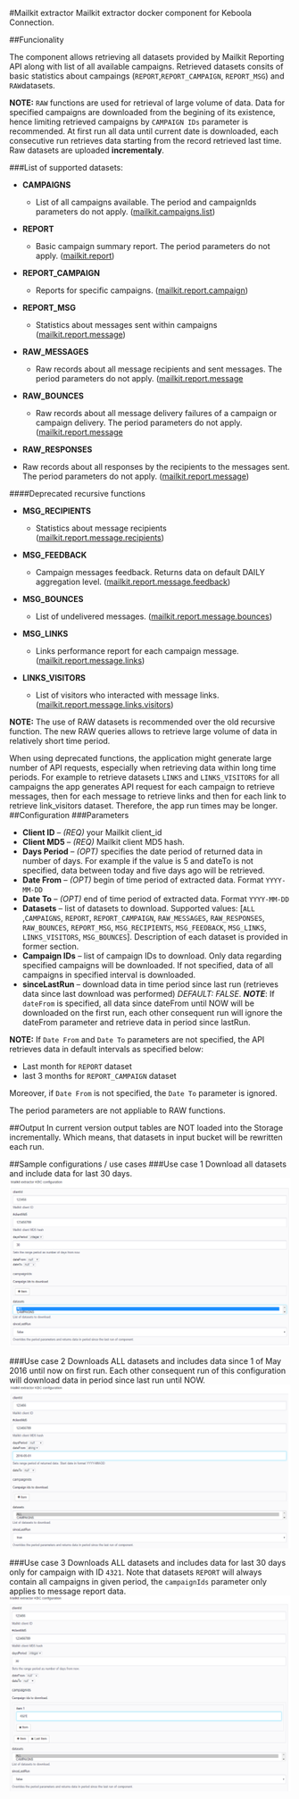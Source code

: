 #Mailkit extractor
Mailkit extractor docker component for Keboola Connection.

##Funcionality

The component allows retrieving all datasets provided by Mailkit Reporting API along with list of all available campaigns. Retrieved datasets consits of basic statistics about campaings (`REPORT`,`REPORT_CAMPAIGN`, `REPORT_MSG`) and  `RAW`datasets. 

**NOTE:**
`RAW` functions are used for retrieval of large volume of data. Data for specified campaigns are downloaded from the begining of its existence, hence limiting retrieved campaigns by `CAMPAIGN IDs` parameter is recommended. At first run all data until current date is downloaded, each consecutive run retrieves data starting from the record retrieved last time. Raw datasets are uploaded **incrementaly**.

###List of supported datasets:

- **CAMPAIGNS**
    - List of all campaigns available. The period and campaignIds parameters do not apply.
      ([mailkit.campaigns.list](https://www.mailkit.eu/cz/napoveda-pomoc/dokumentace/api/sprava-kampani/mailkitcampaignslist/))

- **REPORT**
    - Basic campaign summary report. The period parameters do not apply.
      ([mailkit.report](https://www.mailkit.eu/cz/napoveda-pomoc/dokumentace/api/statistiky/mailkitreport/))
- **REPORT_CAMPAIGN**
    - Reports for specific campaigns. 
     ([mailkit.report.campaign](https://www.mailkit.eu/cz/napoveda-pomoc/dokumentace/api/statistiky/mailkitreportcampaign/))
- **REPORT_MSG**
    - Statistics about messages sent within campaigns
    ([mailkit.report.message](https://www.mailkit.eu/cz/napoveda-pomoc/dokumentace/api/statistiky/mailkitreportmessage/))
- **RAW_MESSAGES**
    - Raw records about all message recipients and sent messages. The period parameters do not apply.
    ([mailkit.report.message](https://www.mailkit.eu/en/help-support/documentation/api/reporting/mailkitreportrawmessages/)
- **RAW_BOUNCES**
    - Raw records about all message delivery failures of a campaign or campaign delivery. The period parameters do not apply.
    ([mailkit.report.message](https://www.mailkit.eu/en/help-support/documentation/api/reporting/mailkitreportrawbounces/)
- **RAW_RESPONSES**
 - Raw records about all responses by the recipients to the messages sent. The period parameters do not apply.
    ([mailkit.report.message](https://www.mailkit.eu/en/help-support/documentation/api/reporting/mailkitreportrawbounces/))

####Deprecated recursive functions
- **MSG_RECIPIENTS**
    - Statistics about message recipients
    ([mailkit.report.message.recipients](https://www.mailkit.eu/cz/napoveda-pomoc/dokumentace/api/statistiky/mailkitreportmessagerecipients/))

- **MSG_FEEDBACK**
    - Campaign messages feedback. Returns data on default DAILY aggregation level. ([mailkit.report.message.feedback](https://www.mailkit.eu/cz/napoveda-pomoc/dokumentace/api/statistiky/mailkitreportmessagefeedback/))

- **MSG_BOUNCES**
    - List of undelivered messages.
    ([mailkit.report.message.bounces](https://www.mailkit.eu/cz/napoveda-pomoc/dokumentace/api/statistiky/mailkitreportmessagebounces/))

- **MSG_LINKS**
    - Links performance report for each campaign message. 
    ([mailkit.report.message.links](https://www.mailkit.eu/cz/napoveda-pomoc/dokumentace/api/statistiky/mailkitreportmessagelinks/))

- **LINKS_VISITORS**
    - List of visitors who interacted with message links.
      ([mailkit.report.message.links.visitors](https://www.mailkit.eu/cz/napoveda-pomoc/dokumentace/api/statistiky/mailkitreportmessagelinksvisitors/))

**NOTE:** The use of RAW datasets is recommended over the old recursive function. The new RAW queries allows to retrieve large volume of data in relatively short time period. 

When using deprecated functions, the application might generate large number of API requests, especially when retrieving data within long time periods. For example to retrieve datasets `LINKS` and `LINKS_VISITORS` for all campaigns the app generates API request for each campaign to retrieve messages, then for each message to retrieve links and then for each link to retrieve link_visitors dataset. Therefore, the app run times may be longer.
##Configuration
###Parameters
- **Client ID** – *(REQ)* your Mailkit client_id
- **Client MD5** – *(REQ)* Mailkit client MD5
     hash.
- **Days Period** – *(OPT)* specifies the date
     period of returned data in number of days. For example if the value is 5
     and dateTo is not specified, data between today and five days ago will be
     retrieved. 
- **Date From** – *(OPT)* begin of time period
     of extracted data. Format `YYYY-MM-DD`
- **Date To** – *(OPT)* end of time period of
     extracted data. Format `YYYY-MM-DD`
- **Datasets** – list of datasets to download. Supported values:    [`ALL` ,`CAMPAIGNS`, `REPORT`, `REPORT_CAMPAIGN`, `RAW_MESSAGES`, `RAW_RESPONSES`, `RAW_BOUNCES`, `REPORT_MSG`, `MSG_RECIPIENTS`, `MSG_FEEDBACK`, `MSG_LINKS`, `LINKS_VISITORS`, `MSG_BOUNCES`]. Description of each dataset is provided in former section.
- **Campaign IDs** – list of campaign IDs to download. Only data regarding specified campaigns will be downloaded. If not specified, data of all campaigns in specified interval is downloaded. 
- **sinceLastRun** – download data in time period since last run (retrieves data since last download was performed) *DEFAULT: FALSE*. ***NOTE***: If `dateFrom` is specified, all data since dateFrom until NOW
     will be downloaded on the first run, each other consequent run will ignore the dateFrom parameter and retrieve data in period since lastRun.

**NOTE:** If `Date From` and `Date To` parameters are not specified, the API retrieves data in default intervals as specified below:
- Last month for `REPORT` dataset
- last 3 months for `REPORT_CAMPAIGN` dataset

Moreover, if `Date From` is not specified, the `Date To` parameter is ignored.

The period parameters are not appliable to RAW functions. 

##Output
In current version output tables are NOT loaded into the Storage incrementally. Which means, that datasets in input bucket will be rewritten each run.

 

##Sample configurations / use cases
###Use case 1
Download all datasets and include data for last 30 days. 
![](https://raw.githubusercontent.com/davidesner/keboola-mailkit-ex/master/img/use_case1.png)

###Use case 2
Downloads ALL datasets and includes data since 1 of May 2016 until now on first run. Each other consequent run of this configuration will download data in period since last run until NOW.
![](https://raw.githubusercontent.com/davidesner/keboola-mailkit-ex/master/img/use_case2.png)

###Use case 3
Downloads ALL datasets and includes data for last 30 days only for campaign with ID `4321`. 
Note that datasets `REPORT` will always contain all campaigns in given period, the `campaignIds` parameter only applies to message report data.
![](https://raw.githubusercontent.com/davidesner/keboola-mailkit-ex/master/img/use_case3.png)
